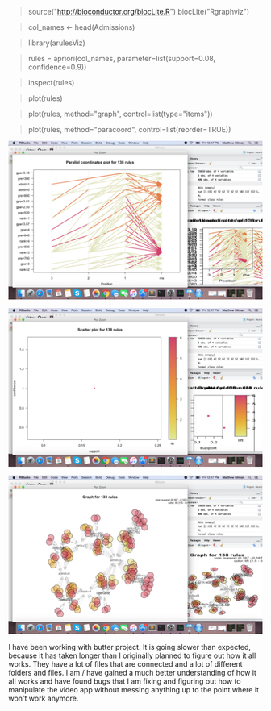 > source("http://bioconductor.org/biocLite.R")
> biocLite("Rgraphviz")

> col_names <- head(Admissions)


> library(arulesViz)

> rules = apriori(col_names, parameter=list(support=0.08, confidence=0.9))

> inspect(rules)

> plot(rules)

> plot(rules, method="graph", control=list(type="items"))

> plot(rules, method="paracoord", control=list(reorder=TRUE))

![pic1](pic1.png)

![pic2](pic3.png)

![pic3](pic2.png)




I have been working with butter project. It is going slower than expected, because it has taken longer than I originally planned to figure out how it all works. They have a lot of files that are connected and a lot of different folders and files. I am / have gained a much better understanding of how it all works and have found bugs that I am fixing and figuring out how to manipulate the video app without messing anything up to the point where it won't work anymore. 
